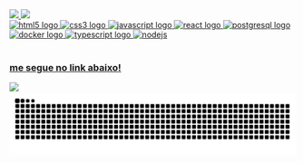 <div>
 <a href="https://github.com/jonassouza1">
  <img height="180em" src="https://github-readme-stats.vercel.app/api?username=jonassouza1&show_icons=true&theme=merko&include_all_commits=true&count_private=true"/>
  <img height="180em" src="https://github-readme-stats.vercel.app/api/top-langs/?username=jonassouza1&layout=compact&langs_count=6&theme=merko"/>
</div>
<div align="left">
  <img src="https://cdn.jsdelivr.net/gh/devicons/devicon/icons/html5/html5-original.svg" height="25" alt="html5 logo"  />
  <img src="https://cdn.jsdelivr.net/gh/devicons/devicon/icons/css3/css3-original.svg" height="25" alt="css3 logo"  />
  <img src="https://cdn.jsdelivr.net/gh/devicons/devicon/icons/javascript/javascript-plain.svg" height="25" alt="javascript logo"  />
  <img src="https://cdn.jsdelivr.net/gh/devicons/devicon/icons/react/react-original.svg" height="25" alt="react logo"  />
  <img src="https://cdn.jsdelivr.net/gh/devicons/devicon/icons/postgresql/postgresql-original.svg" height="25" alt="postgresql logo"  />
  <img src="https://cdn.jsdelivr.net/gh/devicons/devicon/icons/docker/docker-original.svg" height="25" alt="docker logo"  />
  <img src="https://cdn.jsdelivr.net/gh/devicons/devicon/icons/typescript/typescript-original.svg" height="25" alt="typescript logo"  />
  <img  alt="nodejs" src="https://img.shields.io/badge/Node.js-43853D?style=for-the-badge&logo=node.js&logoColor=white" height="25" width="25" />
</div>
 <br>
  <h3>me segue no link abaixo!</h3>
  <a href="https://www.linkedin.com/in/jonas-souza-7b4948268?lipi=urn%3Ali%3Apage%3Ad_flagship3_profile_view_base_contact_details%3B6By8ukLEQPOcaT671G6wcQ%3D%3D" target="_blank"><img src="https://img.shields.io/badge/-LinkedIn-%230077B5?style= for-the-badge&logo=linkedin&logoColor=white" target="_blank"></a>
</div>
<br/>

<picture align="center">
   <source media="(prefers-color-scheme: dark)" srcset="https://raw.githubusercontent.com/jonassouza1/jonassouza1/output/github-contribution-grid-snake-dark.svg">
   <source media="(prefers-color-scheme: light)" srcset="https://raw.githubusercontent.com/jonassouza1/jonassouza1/output/github-contribution-grid-snake-dark.svg">
   <img align="center" alt="github contribution grid snake animation" src="https://raw.githubusercontent.com/jonassouza1/jonassouza1/output/github-contribution-grid-snake.svg">
  </picture>
 





